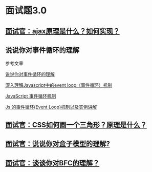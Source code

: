 # 面试题3.0

## [面试官：ajax原理是什么？如何实现？](https://vue3js.cn/interview/JavaScript/ajax.html)



## 说说你对事件循环的理解

参考文章

[说说你对事件循环的理解](https://vue3js.cn/interview/JavaScript/event_loop.html)

[深入理解Javascript中的event loop（事件循环）机制](https://blog.csdn.net/qq_44182284/article/details/121158680)

[JavaScript 事件循环机制](https://www.jianshu.com/p/83685aa74f9e)

[Js 的事件循环(Event Loop)机制以及实例讲解](https://cloud.tencent.com/developer/article/1731010)

## [面试官：CSS如何画一个三角形？原理是什么？](https://vue3js.cn/interview/css/triangle.html)

## [面试官：说说你对盒子模型的理解?](https://vue3js.cn/interview/css/box.html)

## [面试官：谈谈你对BFC的理解？](https://vue3js.cn/interview/css/BFC.html)
